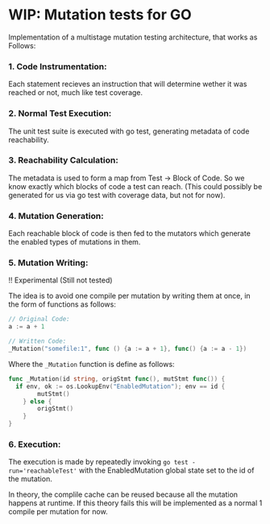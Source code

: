 # WIP: Mutation tests for GO

Implementation of a multistage mutation testing architecture, that works as Follows:

### 1. Code Instrumentation:
Each statement recieves an instruction that will determine wether it was reached or not, much like test coverage.
### 2. Normal Test Execution:
The unit test suite is executed with go test, generating metadata of code reachability.

### 3. Reachability Calculation:
The metadata is used to form a map from Test -> Block of Code. So we know exactly which blocks of code a test can reach. (This could possibly be generated for us via go test with coverage data, but not for now).

### 4. Mutation Generation:
Each reachable block of code is then fed to the mutators which generate the enabled types of mutations in them.

### 5. Mutation Writing:
!! Experimental (Still not tested)

The idea is to avoid one compile per mutation by writing them at once, in the form of functions as follows:
```go
// Original Code:
a := a + 1

// Written Code:
_Mutation("somefile:1", func () {a := a + 1}, func() {a := a - 1})
```

Where the `_Mutation` function is define as follows:
```go
func _Mutation(id string, origStmt func(), mutStmt func()) {
  if env, ok := os.LookupEnv("EnabledMutation"); env == id {
		mutStmt()
	} else {
		origStmt()
	}
}
```
### 6. Execution:
The execution is made by repeatedly invoking `go test -run='reachableTest'` with the EnabledMutation global state set to the id of the mutation.

In theory, the complile cache can be reused because all the mutation happens at runtime. If this theory fails this will be implemented as a normal 1 compile per mutation for now.
